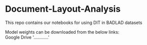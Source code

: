 # Document-Layout-Analysis
This repo contains our notebooks for using DIT in BADLAD datasets

Model weights can be downloaded from the below links: <br>Google Drive '............'
